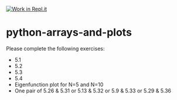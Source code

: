 [![Work in Repl.it](https://classroom.github.com/assets/work-in-replit-14baed9a392b3a25080506f3b7b6d57f295ec2978f6f33ec97e36a161684cbe9.svg)](https://classroom.github.com/online_ide?assignment_repo_id=4518821&assignment_repo_type=AssignmentRepo)
# python-arrays-and-plots

Please complete the following exercises:

* 5.1 
* 5.2
* 5.3
* 5.4
* Eigenfunction plot for N=5 and N=10
* One pair of 5.26 & 5.31 or 5.13 & 5.32 or 5.9 & 5.33 or 5.29 & 5.36

